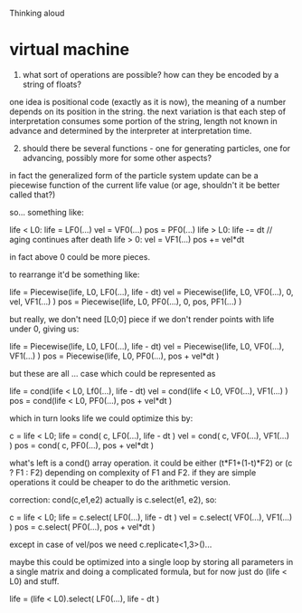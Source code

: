 Thinking aloud

# virtual machine

1. what sort of operations are possible? how can they be encoded by a
   string of floats?

one idea is positional code (exactly as it is now), the meaning of a
number depends on its position in the string. the next variation is that
each step of interpretation consumes some portion of the string, length not
known in advance and determined by the interpreter at interpretation
time.

2. should there be several functions - one for generating particles, one
   for advancing, possibly more for some other aspects?

in fact the generalized form of the particle system update can be a
piecewise function of the current life value (or age, shouldn't it be
better called that?)

so... something like:

life < L0:
  life = LF0(...)
  vel = VF0(...)
  pos = PF0(...)
life > L0:
  life -= dt // aging continues after death
life > 0:
  vel = VF1(...)
  pos += vel*dt

in fact above 0 could be more pieces.

to rearrange it'd be something like:

life = Piecewise(life, L0, LF0(...), life - dt)
vel = Piecewise(life, L0, VF0(...), 0, vel, VF1(...) )
pos = Piecewise(life, L0, PF0(...), 0, pos, PF1(...) )

but really, we don't need [L0;0] piece if we don't render points with
life under 0, giving us:

life = Piecewise(life, L0, LF0(...), life - dt)
vel = Piecewise(life, L0, VF0(...), VF1(...) )
pos = Piecewise(life, L0, PF0(...), pos + vel*dt )

but these are all ... case which could be represented as

life = cond(life < L0, Lf0(...), life - dt)
vel = cond(life < L0, VF0(...), VF1(...) )
pos = cond(life < L0, PF0(...), pos + vel*dt )

which in turn looks life we could optimize this by:

c = life < L0;
life = cond( c, LF0(...), life - dt )
vel = cond( c, VF0(...), VF1(...) )
pos = cond( c, PF0(...), pos + vel*dt )

what's left is a cond() array operation. it could be either
(t*F1+(1-t)*F2) or (c ? F1 : F2) depending on complexity of F1 and F2. if
they are simple operations it could be cheaper to do the arithmetic version.


correction: cond(c,e1,e2) actually is c.select(e1, e2), so:

c = life < L0;
life = c.select( LF0(...), life - dt )
vel = c.select( VF0(...), VF1(...) )
pos = c.select( PF0(...), pos + vel*dt )

except in case of vel/pos we need c.replicate<1,3>()...

maybe this could be optimized into a single loop by storing
all parameters in a single matrix and doing a complicated formula, but
for now just do (life < L0) and stuff.

life = (life < L0).select( LF0(...), life - dt )


